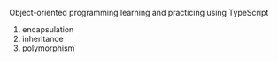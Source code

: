 Object-oriented programming learning and practicing using TypeScript

1. encapsulation
2. inheritance
3. polymorphism
